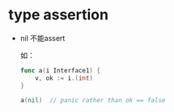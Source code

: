 

# type assertion



* nil 不能assert

  如：

  ```go
  func a(i Interface1) {
      v, ok := i.(int)
  }
  
  a(nil)  // panic rather than ok == false
  ```






